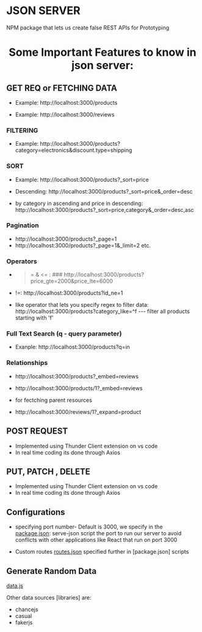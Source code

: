 # JSON SERVER 
NPM package  that lets us create false REST APIs for Prototyping


<h1 align="center"> Some Important Features to know in json server: </h1>


## GET REQ or FETCHING DATA

* Example: http://localhost:3000/products

* Example: http://localhost:3000/reviews


### FILTERING

* Example: http://localhost:3000/products?category=electronics&discount.type=shipping

### SORT

* Example: http://localhost:3000/products?_sort=price

* Descending: http://localhost:3000/products?_sort=price&_order=desc

* by category in ascending and price in descending: http://localhost:3000/products?_sort=price,category&_order=desc,asc

### Pagination

* http://localhost:3000/products?_page=1
* http://localhost:3000/products?_page=1&_limit=2   etc. 

### Operators

* >= & <= : ### http://localhost:3000/products?price_gte=2000&price_lte=6000

* !=: http://localhost:3000/products?id_ne=1

* like operator that lets you specify regex to filter data: http://localhost:3000/products?category_like=^f  --- filter all products starting with 'f'

### Full Text Search (q - query parameter)

* Exanple: http://localhost:3000/products?q=in

### Relationships

* http://localhost:3000/products?_embed=reviews
* http://localhost:3000/products/1?_embed=reviews 

* for fectching parent resources 
* http://localhost:3000/reviews/1?_expand=product

## POST REQUEST

* Implemented using Thunder Client extension on vs code 
* In real time coding its done through Axios

## PUT, PATCH , DELETE
 
* Implemented using Thunder Client extension on vs code 
* In real time coding its done through Axios

## Configurations

* specifying port number- Default is 3000, we specify in the [package.json](./package.json): serve-json script the port to run our server to avoid conflicts with other applications like React that run on port 3000

* Custom routes [routes.json](./routes.json) specified further in [package.json] scripts

## Generate Random Data

[data.js](./data.js) 

Other data sources [libraries] are: 
* chancejs
* casual
* fakerjs